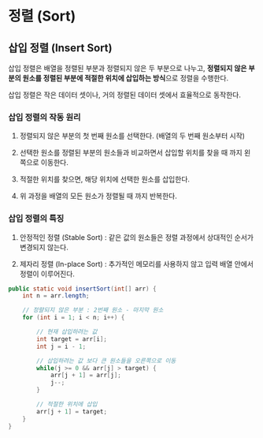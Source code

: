 # 정렬 (Sort)

## 삽입 정렬 (Insert Sort)

삽입 정렬은 배열을 정렬된 부분과 정렬되지 않은 두 부분으로 나누고, **정렬되지 않은 부분의 원소를 정렬된 부분에 적절한 위치에 삽입하는 방식**으로 정렬을 수행한다.

삽입 정렬은 작은 데이터 셋이나, 거의 정렬된 데이터 셋에서 효율적으로 동작한다.

### 삽입 정렬의 작동 원리

1. 정렬되지 않은 부분의 첫 번째 원소를 선택한다. (배열의 두 번째 원소부터 시작)

2. 선택한 원소를 정렬된 부분의 원소들과 비교하면서 삽입할 위치를 찾을 때 까지 왼쪽으로 이동한다.

3. 적절한 위치를 찾으면, 해당 위치에 선택한 원소를 삽입한다.

4. 위 과정을 배열의 모든 원소가 정렬될 때 까지 반복한다.

### 삽입 정렬의 특징

1. 안정적인 정렬 (Stable Sort) : 같은 값의 원소들은 정렬 과정에서 상대적인 순서가 변경되지 않는다.

2. 제자리 정렬 (In-place Sort) : 추가적인 메모리를 사용하지 않고 입력 배열 안에서 정렬이 이루어진다.

```java
public static void insertSort(int[] arr) {
    int n = arr.length;

    // 정랼되지 않은 부분 : 2번째 원소 - 마지막 원소
    for (int i = 1; i < n; i++) {

        // 현재 삽입하려는 값
        int target = arr[i];
        int j = i - 1;

        // 삽입하려는 값 보다 큰 원소들을 오른쪽으로 이동
        while(j >= 0 && arr[j] > target) {
            arr[j + 1] = arr[j];
            j--; 
        }

        // 적절한 위치에 삽입
        arr[j + 1] = target;
    }
}
```